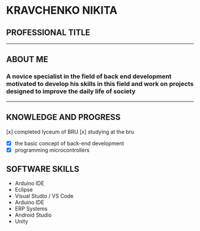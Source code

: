 # KRAVCHENKO NIKITA
## PROFESSIONAL TITLE
***
## ABOUT ME
### A novice specialist in the field of back end development  motivated to develop his skills in this field  and work on projects designed to improve the daily life of society
***
## KNOWLEDGE AND PROGRESS
 [x] completed lyceum of BRU
 [x] studying at the bru
- [x] the basic concept of back-end development
- [x] programming microcontrollers
## SOFTWARE SKILLS
+ Arduino IDE
+ Eclipse
+ Visual Studio / VS Code
+ Arduino IDE
+ ERP Systems
+ Android Studio
+ Unity
